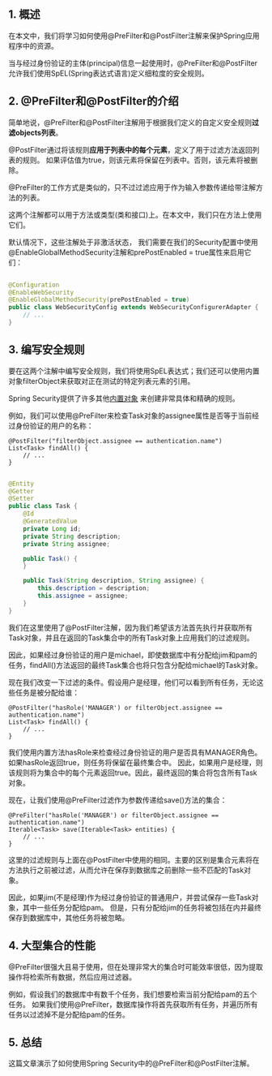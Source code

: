 ## 1. 概述

在本文中，我们将学习如何使用@PreFilter和@PostFilter注解来保护Spring应用程序中的资源。

当与经过身份验证的主体(principal)信息一起使用时，@PreFilter和@PostFilter允许我们使用SpEL(Spring表达式语言)定义细粒度的安全规则。

## 2. @PreFilter和@PostFilter的介绍

简单地说，@PreFilter和@PostFilter注解用于根据我们定义的自定义安全规则**过滤objects列表**。

@PostFilter通过将该规则**应用于列表中的每个元素**，定义了用于过滤方法返回列表的规则。
如果评估值为true，则该元素将保留在列表中。否则，该元素将被删除。

@PreFilter的工作方式是类似的，只不过过滤应用于作为输入参数传递给带注解方法的列表。

这两个注解都可以用于方法或类型(类和接口)上。在本文中，我们只在方法上使用它们。

默认情况下，这些注解处于非激活状态，
我们需要在我们的Security配置中使用@EnableGlobalMethodSecurity注解和prePostEnabled = true属性来启用它们：

```java

@Configuration
@EnableWebSecurity
@EnableGlobalMethodSecurity(prePostEnabled = true)
public class WebSecurityConfig extends WebSecurityConfigurerAdapter {
    // ...
}
```

## 3. 编写安全规则

要在这两个注解中编写安全规则，我们将使用SpEL表达式；我们还可以使用内置对象filterObject来获取对正在测试的特定列表元素的引用。

Spring
Security提供了许多其他[内置对象](https://docs.spring.io/spring-security/reference/servlet/authorization/expression-based.html#el-common-built-in)
来创建非常具体和精确的规则。

例如，我们可以使用@PreFilter来检查Task对象的assignee属性是否等于当前经过身份验证的用户的名称：

```text
@PostFilter("filterObject.assignee == authentication.name")
List<Task> findAll() {
    // ...
}
```

```java

@Entity
@Getter
@Setter
public class Task {
    @Id
    @GeneratedValue
    private Long id;
    private String description;
    private String assignee;

    public Task() {
    }

    public Task(String description, String assignee) {
        this.description = description;
        this.assignee = assignee;
    }
}
```

我们在这里使用了@PostFilter注解，因为我们希望该方法首先执行并获取所有Task对象，并且在返回的Task集合中的所有Task对象上应用我们的过滤规则。

因此，如果经过身份验证的用户是michael，即使数据库中有分配给jim和pam的任务，findAll()方法返回的最终Task集合也将只包含分配给michael的Task对象。

现在我们改变一下过滤的条件。假设用户是经理，他们可以看到所有任务，无论这些任务是被分配给谁：

```text
@PostFilter("hasRole('MANAGER') or filterObject.assignee == authentication.name")
List<Task> findAll() {
    // ...
}
```

我们使用内置方法hasRole来检查经过身份验证的用户是否具有MANAGER角色。如果hasRole返回true，则任务将保留在最终集合中。
因此，如果用户是经理，则该规则将为集合中的每个元素返回true。因此，最终返回的集合将包含所有Task对象。

现在，让我们使用@PreFilter过滤作为参数传递给save()方法的集合：

```text
@PreFilter("hasRole('MANAGER') or filterObject.assignee == authentication.name")
Iterable<Task> save(Iterable<Task> entities) {
    // ...
}
```

这里的过滤规则与上面在@PostFilter中使用的相同。主要的区别是集合元素将在方法执行之前被过滤，从而允许在保存到数据库之前删除一些不匹配的Task对象。

因此，如果jim(不是经理)作为经过身份验证的普通用户，并尝试保存一些Task对象，其中一些任务分配给pam。
但是，只有分配给jim的任务将被包括在内并最终保存到数据库中，其他任务将被忽略。

## 4. 大型集合的性能

@PreFilter很强大且易于使用，但在处理非常大的集合时可能效率很低，因为提取操作将检索所有数据，然后应用过滤器。

例如，假设我们的数据库中有数千个任务，我们想要检索当前分配给pam的五个任务。
如果我们使用@PreFilter，数据库操作将首先获取所有任务，并遍历所有任务以过滤掉不是分配给pam的任务。

## 5. 总结

这篇文章演示了如何使用Spring Security中的@PreFilter和@PostFilter注解。